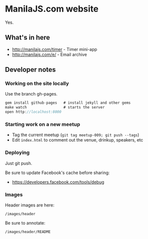 ManilaJS.com website
====================

Yes.

What's in here
--------------

 * http://manilajs.com/timer - Timer mini-app
 * http://manilajs.com/e/ - Email archive

Developer notes
---------------

### Working on the site locally

Use the branch gh-pages.

```js
gem install github-pages   # install jekyll and other gems
make watch                 # starts the server
open http://localhost:8000
```

### Starting work on a new meetup

 * Tag the current meetup (`git tag meetup-009; git push --tags`)
 * Edit `index.html` to comment out the venue, drinkup, speakers, etc

### Deploying

Just git push.

Be sure to update Facebook's cache before sharing:

 * https://developers.facebook.com/tools/debug

### Images

Header images are here:

    /images/header

Be sure to annotate:

    /images/header/README
